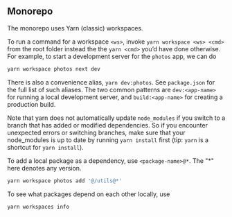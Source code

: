 ## Monorepo

The monorepo uses Yarn (classic) workspaces.

To run a command for a workspace `<ws>`, invoke `yarn workspace <ws> <cmd>` from
the root folder instead the the `yarn <cmd>` you’d have done otherwise. For
example, to start a development server for the `photos` app, we can do

```sh
yarn workspace photos next dev
```

There is also a convenience alias, `yarn dev:photos`. See `package.json` for the
full list of such aliases. The two common patterns are `dev:<app-name>` for
running a local development server, and `build:<app-name>` for creating a
production build.

Note that yarn does not automatically update `node_modules` if you switch to a
branch that has added or modified dependencies. So if you encounter unexpected
errors or switching branches, make sure that your node_modules is up to date by
running `yarn install` first (tip: `yarn` is a shortcut for `yarn install`).

To add a local package as a dependency, use `<package-name>@*`. The "*" here
denotes any version.

```sh
yarn workspace photos add '@/utils@*'
```

To see what packages depend on each other locally, use

```sh
yarn workspaces info
```
